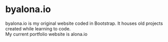 # byalona.io
byalona.io is my original website coded in Bootstrap. It houses old projects created while learning to code.<br>
My current portfolio website is alona.io
